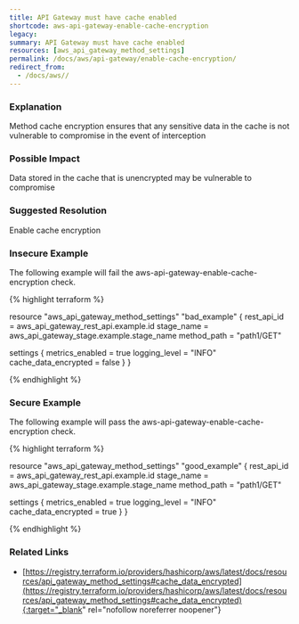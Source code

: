 ```yaml
---
title: API Gateway must have cache enabled
shortcode: aws-api-gateway-enable-cache-encryption
legacy: 
summary: API Gateway must have cache enabled 
resources: [aws_api_gateway_method_settings] 
permalink: /docs/aws/api-gateway/enable-cache-encryption/
redirect_from: 
  - /docs/aws//
---
```


### Explanation

Method cache encryption ensures that any sensitive data in the cache is not vulnerable to compromise in the event of interception

### Possible Impact
Data stored in the cache that is unencrypted may be vulnerable to compromise

### Suggested Resolution
Enable cache encryption


### Insecure Example

The following example will fail the aws-api-gateway-enable-cache-encryption check.

{% highlight terraform %}

resource "aws_api_gateway_method_settings" "bad_example" {
  rest_api_id = aws_api_gateway_rest_api.example.id
  stage_name  = aws_api_gateway_stage.example.stage_name
  method_path = "path1/GET"

  settings {
    metrics_enabled = true
    logging_level   = "INFO"
    cache_data_encrypted = false
  }
}

{% endhighlight %}



### Secure Example

The following example will pass the aws-api-gateway-enable-cache-encryption check.

{% highlight terraform %}

resource "aws_api_gateway_method_settings" "good_example" {
  rest_api_id = aws_api_gateway_rest_api.example.id
  stage_name  = aws_api_gateway_stage.example.stage_name
  method_path = "path1/GET"

  settings {
    metrics_enabled = true
    logging_level   = "INFO"
    cache_data_encrypted = true
  }
}

{% endhighlight %}



### Related Links


- [https://registry.terraform.io/providers/hashicorp/aws/latest/docs/resources/api_gateway_method_settings#cache_data_encrypted](https://registry.terraform.io/providers/hashicorp/aws/latest/docs/resources/api_gateway_method_settings#cache_data_encrypted){:target="_blank" rel="nofollow noreferrer noopener"}


